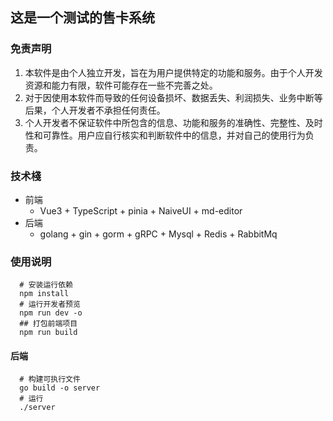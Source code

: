 ## 这是一个测试的售卡系统

### 免责声明

1. 本软件是由个人独立开发，旨在为用户提供特定的功能和服务。由于个人开发资源和能力有限，软件可能存在一些不完善之处。
2. 对于因使用本软件而导致的任何设备损坏、数据丢失、利润损失、业务中断等后果，个人开发者不承担任何责任。
3. 个人开发者不保证软件中所包含的信息、功能和服务的准确性、完整性、及时性和可靠性。用户应自行核实和判断软件中的信息，并对自己的使用行为负责。

### 技术棧

- 前端
    - Vue3 + TypeScript + pinia + NaiveUI + md-editor
- 后端
    - golang + gin + gorm + gRPC + Mysql + Redis + RabbitMq

### 使用说明

```shell 
  # 安装运行依赖
  npm install
  # 运行开发者预览
  npm run dev -o
  ## 打包前端项目
  npm run build
```

#### 后端

```shell
  # 构建可执行文件
  go build -o server
  # 运行
  ./server
```